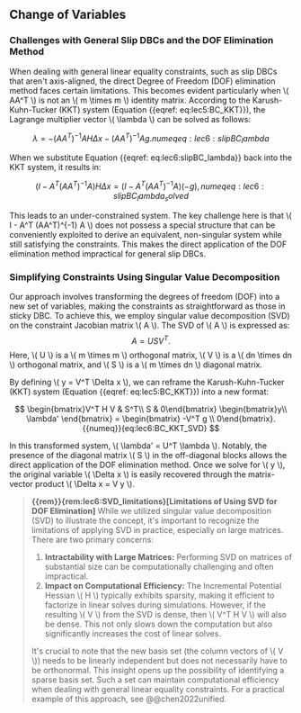 ## Change of Variables

### Challenges with General Slip DBCs and the DOF Elimination Method

When dealing with general linear equality constraints, such as slip DBCs that aren't axis-aligned, the direct Degree of Freedom (DOF) elimination method faces certain limitations. This becomes evident particularly when \\( AA^T \\) is not an \\( m \times m \\) identity matrix. According to the Karush-Kuhn-Tucker (KKT) system (Equation {{eqref: eq:lec5:BC_KKT}}), the Lagrange multiplier vector \\( \lambda \\) can be solved as follows:

$$
    \lambda = -(AA^T)^{-1} A H \Delta x - (AA^T)^{-1} Ag.
    {{numeq}}{eq:lec6:slipBC_lambda}
$$

When we substitute Equation {{eqref: eq:lec6:slipBC_lambda}} back into the KKT system, it results in:

$$
    (I - A^T (AA^T)^{-1} A) H\Delta x = (I - A^T (AA^T)^{-1} A)(-g),
    {{numeq}}{eq:lec6:slipBC_lambda_solved}
$$

This leads to an under-constrained system. The key challenge here is that \\( I - A^T (AA^T)^{-1} A \\) does not possess a special structure that can be conveniently exploited to derive an equivalent, non-singular system while still satisfying the constraints. This makes the direct application of the DOF elimination method impractical for general slip DBCs.

### Simplifying Constraints Using Singular Value Decomposition

Our approach involves transforming the degrees of freedom (DOF) into a new set of variables, making the constraints as straightforward as those in sticky DBC. To achieve this, we employ singular value decomposition (SVD) on the constraint Jacobian matrix \\( A \\). The SVD of \\( A \\) is expressed as:
$$
    A = U S V^T.
$$
Here, \\( U \\) is a \\( m \times m \\) orthogonal matrix, \\( V \\) is a \\( dn \times dn \\) orthogonal matrix, and \\( S \\) is a \\( m \times dn \\) diagonal matrix.

By defining \\( y = V^T \Delta x \\), we can reframe the Karush-Kuhn-Tucker (KKT) system (Equation {{eqref: eq:lec5:BC_KKT}}) into a new format:

$$
    \begin{bmatrix}V^T H V & S^T\\ S & 0\end{bmatrix} \begin{bmatrix}y\\ \lambda' \end{bmatrix} = \begin{bmatrix} -V^T g \\ 0\end{bmatrix}.
    {{numeq}}{eq:lec6:BC_KKT_SVD}
$$

In this transformed system, \\( \lambda' = U^T \lambda \\). Notably, the presence of the diagonal matrix \\( S \\) in the off-diagonal blocks allows the direct application of the DOF elimination method. Once we solve for \\( y \\), the original variable \\( \Delta x \\) is easily recovered through the matrix-vector product \\( \Delta x = V y \\).

> **{{rem}}{rem:lec6:SVD_limitations}[Limitations of Using SVD for DOF Elimination]**
While we utilized singular value decomposition (SVD) to illustrate the concept, it's important to recognize the limitations of applying SVD in practice, especially on large matrices. There are two primary concerns:
> 1. **Intractability with Large Matrices:** Performing SVD on matrices of substantial size can be computationally challenging and often impractical.
> 2. **Impact on Computational Efficiency:** The Incremental Potential Hessian \\( H \\) typically exhibits sparsity, making it efficient to factorize in linear solves during simulations. However, if the resulting \\( V \\) from the SVD is dense, then \\( V^T H V \\) will also be dense. This not only slows down the computation but also significantly increases the cost of linear solves.
>
> It's crucial to note that the new basis set (the column vectors of \\( V \\)) needs to be linearly independent but does not necessarily have to be orthonormal. This insight opens up the possibility of identifying a sparse basis set. Such a set can maintain computational efficiency when dealing with general linear equality constraints. For a practical example of this approach, see @@chen2022unified.